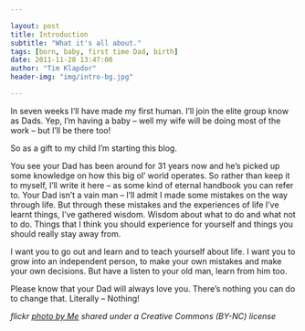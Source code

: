 ```yaml
---

layout: post
title: Introduction
subtitle: "What it's all about."
tags: [born, baby, first time Dad, birth]
date: 2011-11-28 13:47:00
author: "Tim Klapdor"
header-img: "img/intro-bg.jpg"

---
```


In seven weeks I’ll have made my first human. I’ll join the elite group know as Dads. Yep, I’m having a baby – well my wife will be doing most of the work – but I’ll be there too!

So as a gift to my child I’m starting this blog.

You see your Dad has been around for 31 years now and he’s picked up some knowledge on how this big ol’ world operates. So rather than keep it to myself, I’ll write it here – as some kind of eternal handbook you can refer to. Your Dad isn’t a vain man – I’ll admit I made some mistakes on the way through life. But through these mistakes and the experiences of life I’ve learnt things, I’ve gathered wisdom. Wisdom about what to do and what not to do. Things that I think you should experience for yourself and things you should really stay away from.

I want you to go out and learn and to teach yourself about life. I want you to grow into an independent person, to make your own mistakes and make your own decisions. But have a listen to your old man, learn from him too.

Please know that your Dad will always love you. There’s nothing you can do to change that. Literally – Nothing!


*flickr [photo by Me](http://flickr.com/photos/timklapdor/9310485082) shared under a Creative Commons (BY-NC) license*